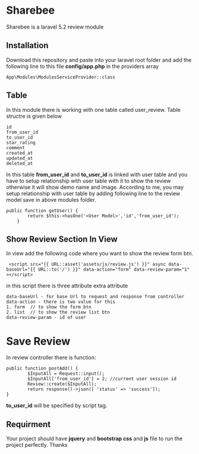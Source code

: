 # Sharebee
Sharebee is a laravel 5.2 review module

## Installation
Download this repository and paste into your laravel root folder and add the following line to this file <root folder> **config/app.php**
in the providers array

```
App\Modules\ModulesServiceProvider::class
```
## Table
In this module there is working with one table called user_review. Table structre is given below

```
id
from_user_id
to_user_id
star_rating
comment
created_at
updated_at
deleted_at
```

In this table **from_user_id** and **to_user_id** is linked with user table and you have to setup relationship with user table with it to show the review otherwise it will show demo name and image. According to me, you may setup relationship with user table  by adding following line to the review model save in above modules folder.
```
public function getUser() {
        return $this->hasOne('<User Model>','id','from_user_id');
    }
```

## Show Review Section In View

In view add the following code where you want to show the review form btn. 
```
 <script src="{{ URL::asset('assets/js/review.js') }}" async data-baseUrl="{{ URL::to('/') }}" data-action="form" data-review-param="1" ></script>
```

in this script there is three attribute extra attribute
```
data-baseUrl - for base Url to request and response from controller
data-action - there is two value for this 
1. form  // to show the form btn
2. list  // to show the review list btn
data-review-param - id of user 
```

# Save Review
In review controller there is function:
```
public function postAdd() {
        $InputAll = Request::input();
        $InputAll['from_user_id'] = 2; //current user session id
        Review::create($InputAll);
        return response()->json([ 'status' => 'success']);
}
```

**to_user_id** will be specified by script tag.

## Requirment
Your project should have **jquery** and **bootstrap css** and **js** file to run the project perfectly.
Thanks
